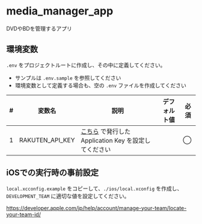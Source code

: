 # media_manager_app

DVDやBDを管理するアプリ


## 環境変数

`.env` をプロジェクトルートに作成し、その中に定義してください。
- サンプルは `.env.sample` を参照してください
- 環境変数として定義する場合も、空の `.env` ファイルを作成してください

| # | 変数名| 説明 | デフォルト値 | 必須 |
| --- | --- | --- | --- | --- |
| 1 | RAKUTEN_API_KEY | [こちら](https://webservice.rakuten.co.jp) で発行した Application Key を設定してください |  | ◯ |

## iOSでの実行時の事前設定

`local.xcconfig.example` をコピーして、`./ios/local.xconfig` を作成し、`DEVELOPMENT_TEAM` に適切な値を設定してください。

https://developer.apple.com/jp/help/account/manage-your-team/locate-your-team-id/
